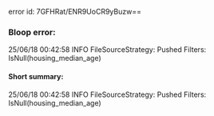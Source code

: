 error id: 7GFHRat/ENR9UoCR9yBuzw==
### Bloop error:

25/06/18 00:42:58 INFO FileSourceStrategy: Pushed Filters: IsNull(housing_median_age)
#### Short summary: 

25/06/18 00:42:58 INFO FileSourceStrategy: Pushed Filters: IsNull(housing_median_age)